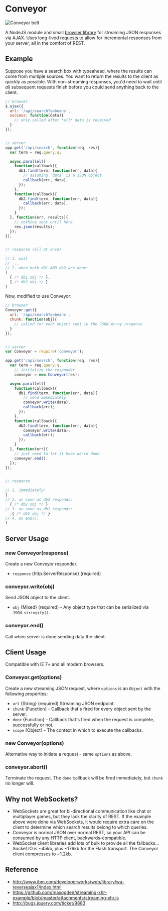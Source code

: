 # Conveyor

![Conveyor belt](http://afeld.github.com/conveyor/belt-conveyor.png)

A NodeJS module and small [browser library](https://github.com/afeld/conveyor/blob/master/conveyor-client.js) for streaming JSON responses via AJAX.  Uses long-lived requests to allow for incremental responses from your server, all in the comfort of REST.

## Example

Suppose you have a search box with typeahead, where the results can come from multiple sources.  You want to return the results to the client as quickly as possible.  With non-streaming responses, you'd need to wait until *all* subsequent requests finish before you could send anything back to the client.

```javascript
// browser
$.ajax({
  url: '/api/search?q=beans',
  success: function(data){
    // only called after *all* data is received
  }
});


// server
app.get('/api/search', function(req, res){
  var term = req.query.q;

  async.parallel([
    function(callback){
      db1.find(term, function(err, data){
        // assuming `data` is a JSON object
        callback(err, data);
      });
    },
    function(callback){
      db2.find(term, function(err, data){
        callback(err, data);
      });
    }
  ], function(err, results){
    // nothing sent until here
    res.json(results);
  });
});


// response (all at once)

// 1. wait
// ...
// 2. when both db1 AND db2 are done:
[
  { /* db1 obj */ },
  { /* db2 obj */ }
]
```

Now, modified to use Conveyor:

```javascript
// browser
Conveyor.get({
  url: '/api/search?q=beans',
  chunk: function(obj){
    // called for each object sent in the JSON Array response
  }
});


// server
var Conveyor = require('conveyor');

app.get('/api/search', function(req, res){
  var term = req.query.q,
    // initialize the responder
    conveyor = new Conveyor(res);

  async.parallel([
    function(callback){
      db1.find(term, function(err, data){
        // send immediately
        conveyor.write(data);
        callback(err);
      });
    },
    function(callback){
      db2.find(term, function(err, data){
        conveyor.write(data);
        callback(err);
      });
    }
  ], function(err){
    // just need to let it know we're done
    conveyor.end();
  });
});


// response

// 1. immediately:
[
// 2. as soon as db2 responds:
  { /* db2 obj */ }
// 3. as soon as db1 responds:
  ,{ /* db1 obj */ }
// 4. on end():
]
```

## Server Usage

### new Conveyor(response)

Create a new Conveyor responder.

* `response` {http.ServerResponse} (required)

### conveyor.write(obj)

Send JSON object to the client.

* `obj` {Mixed} (required) - Any object type that can be serialized via `JSON.stringify()`.

### conveyor.end()

Call when server is done sending data the client.

## Client Usage

Compatible with IE 7+ and all modern browsers.

### Conveyor.get(options)

Create a new streaming JSON request, where `options` is an `Object` with the following properties:

* `url` {String} (required) Streaming JSON endpoint.
* `chunk` {Function} - Callback that's fired for every object sent by the server.
* `done` {Function} - Callback that's fired when the request is complete, successfully or not.
* `scope` {Object} - The context in which to execute the callbacks.

### new Conveyor(options)

Alternative way to initiate a request - same `options` as above.

### conveyor.abort()

Terminate the request.  The `done` callback will be fired immediately, but `chunk` no longer will.

## Why not WebSockets?

* WebSockets are great for bi-directional communication like chat or multiplayer games, but they lack the clarity of REST.  If the example above were done via WebSockets, it would require extra care on the client to determine which search results belong to which queries.
* Conveyor is normal JSON over normal REST, so your API can be consumed by any HTTP client, backwards-compatible.
* WebSocket client libraries add lots of bulk to provide all the fallbacks... Socket.IO is ~45kb, plus ~176kb for the Flash transport.  The Conveyor client compresses to ~1.2kb.

## Reference

* http://www.ibm.com/developerworks/web/library/wa-reverseajax1/index.html
* https://github.com/maxogden/streaming-xhr-example/blob/master/attachments/streaming-xhr.js
* http://bugs.jquery.com/ticket/9883
